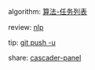 


algorithm: [算法-任务列表](/algorithm/arts_week4_20190805/solution.php)  

review:  [nlp](/review/arts_week4_20190805/readme.md)

tip: 
 [git push -u](/tip/arts_week4_20190805/readme.md)

share: 
  [cascader-panel](/share/arts_week4_20190805/readme.md)
